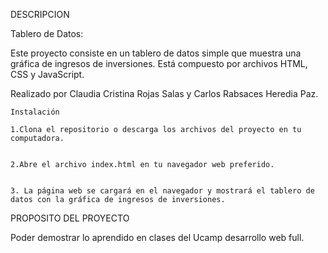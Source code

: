 DESCRIPCION

Tablero de Datos:

Este proyecto consiste en un tablero de datos simple que muestra una gráfica de ingresos de inversiones. Está compuesto por archivos HTML, CSS y JavaScript.

  

Realizado por Claudia Cristina Rojas Salas y Carlos Rabsaces Heredia Paz.

  

    Instalación

    1.Clona el repositorio o descarga los archivos del proyecto en tu computadora.

  
    2.Abre el archivo index.html en tu navegador web preferido.


    3. La página web se cargará en el navegador y mostrará el tablero de datos con la gráfica de ingresos de inversiones.

  

PROPOSITO DEL PROYECTO

Poder demostrar lo aprendido en clases del Ucamp desarrollo web full.
